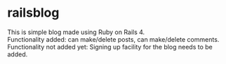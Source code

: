 # railsblog
This is simple blog made using Ruby on Rails 4. <br>
Functionality added: can make/delete posts, can make/delete comments. <br>
Functionality not added yet: Signing up facility for the blog needs to be added. <br>
